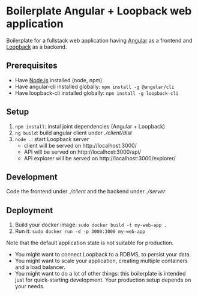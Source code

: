 # Boilerplate Angular + Loopback web application

Boilerplate for a fullstack web application having [Angular](https://angular.io) as a frontend and [Loopback](https://loopback.io) as a backend.

## Prerequisites

* Have [Node.js](https://nodejs.org/en/download/package-manager/) installed (node, npm)
* Have angular-cli installed globally: `npm install -g @angular/cli`
* Have loopback-cli installed globally: `npm install -g loopback-cli`

## Setup

1. `npm install`: instal joint dependencies (Angular + Loopback)
2. `ng build`: build angular client under *./client/dist*
3. `node .`: start Loopback server
   * client will be served on http://localhost:3000/
   * API will be served on http://localhost:3000/api/
   * API explorer will be served on http://localhost:3000/explorer/

## Development

Code the frontend under *./client* and the backend under *./server*

## Deployment

1. Build your docker image: `sudo docker build -t my-web-app .`
2. Run it: `sudo docker run -d -p 3000:3000 my-web-app`

Note that the default application state is not suitable for production.

* You might want to connect Loopback to a RDBMS, to persist your data.
* You might want to scale your application, creating multiple containers and a load balancer.
* You might want to do a lot of other things: this boilerplate is intended just for quick-starting development. Your production setup depends on your needs.